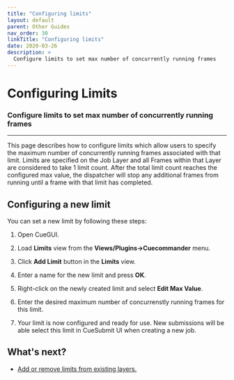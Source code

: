 ```yaml
---
title: "Configuring limits"
layout: default
parent: Other Guides
nav_order: 30
linkTitle: "Configuring limits"
date: 2020-03-26
description: >
  Configure limits to set max number of concurrently running frames
---
```


# Configuring Limits

### Configure limits to set max number of concurrently running frames

---

This page describes how to configure limits which allow users to specify 
the maximum number of concurrently running frames associated with that limit.
Limits are specified on the Job Layer and all Frames within that Layer are 
considered to take 1 limit count. After the total limit count reaches the 
configured max value, the dispatcher will stop any additional frames from 
running until a frame with that limit has completed.

## Configuring a new limit

You can set a new limit by following these steps:

1.  Open CueGUI.

1.  Load **Limits** view from the **Views/Plugins->Cuecommander** menu.

1.  Click **Add Limit** button in the **Limits** view.

1. Enter a name for the new limit and press **OK**.

1. Right-click on the newly created limit and select **Edit Max Value**.

1. Enter the desired maximum number of concurrenstly running frames for this limit.

1. Your limit is now configured and ready for use. New submissions will be able select this limit in CueSubmit UI when creating a new job.

## What's next?
*  [Add or remove limits from existing layers.](/docs/user-guides/adding-removing-limits/)
